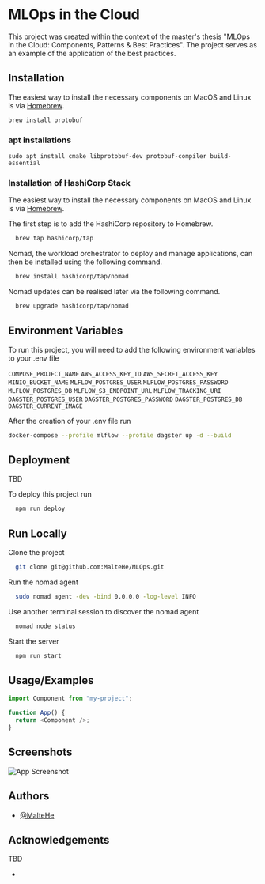 # MLOps in the Cloud

This project was created within the context of the master's thesis "MLOps in the Cloud: Components, Patterns & Best Practices". The project serves as an example of the application of the best practices.

## Installation

The easiest way to install the necessary components on MacOS and Linux is via [Homebrew](https://brew.sh/).

`brew install protobuf`

### apt installations

`sudo apt install cmake libprotobuf-dev protobuf-compiler build-essential`

### Installation of HashiCorp Stack

The easiest way to install the necessary components on MacOS and Linux is via [Homebrew](https://brew.sh/).

The first step is to add the HashiCorp repository to Homebrew.

```bash
  brew tap hashicorp/tap
```

Nomad, the workload orchestrator to deploy and manage applications, can then be installed using the following command.

```bash
  brew install hashicorp/tap/nomad
```

Nomad updates can be realised later via the following command.

```bash
  brew upgrade hashicorp/tap/nomad
```

## Environment Variables

To run this project, you will need to add the following environment variables to your .env file

`COMPOSE_PROJECT_NAME`
`AWS_ACCESS_KEY_ID`
`AWS_SECRET_ACCESS_KEY`
`MINIO_BUCKET_NAME`
`MLFLOW_POSTGRES_USER`
`MLFLOW_POSTGRES_PASSWORD`
`MLFLOW_POSTGRES_DB`
`MLFLOW_S3_ENDPOINT_URL`
`MLFLOW_TRACKING_URI`
`DAGSTER_POSTGRES_USER`
`DAGSTER_POSTGRES_PASSWORD`
`DAGSTER_POSTGRES_DB`
`DAGSTER_CURRENT_IMAGE`

After the creation of your .env file run

```bash
docker-compose --profile mlflow --profile dagster up -d --build
```

## Deployment

TBD

To deploy this project run

```bash
  npm run deploy
```

## Run Locally

Clone the project

```bash
  git clone git@github.com:MalteHe/MLOps.git
```

Run the nomad agent

```bash
  sudo nomad agent -dev -bind 0.0.0.0 -log-level INFO
```

Use another terminal session to discover the nomad agent

```bash
  nomad node status
```

Start the server

```bash
  npm run start
```

## Usage/Examples

```javascript
import Component from "my-project";

function App() {
  return <Component />;
}
```

## Screenshots

![App Screenshot](https://via.placeholder.com/468x300?text=App+Screenshot+Here)

## Authors

- [@MalteHe](https://github.com/MalteHe)

## Acknowledgements

TBD

- []()
